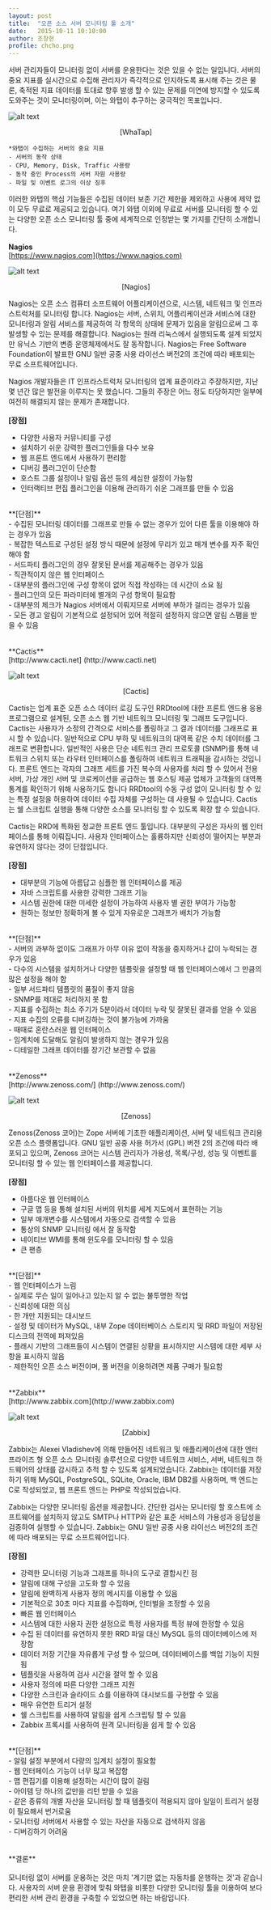 ```yaml
---
layout: post
title:  "오픈 소스 서버 모니터링 툴 소개"
date:   2015-10-11 10:10:00
author: 조창현
profile: chcho.png
---
```


서버 관리자들이 모니터링 없이 서버를 운용한다는 것은 있을 수 없는 일입니다. 서버의 중요 지표를 실시간으로 수집해 관리자가 즉각적으로 인지하도록 표시해 주는 것은 물론, 축적된 지표 데이터를 토대로 향후 발생 할 수 있는 문제를 미연에 방지할 수 있도록 도와주는 것이 모니터링이며, 이는 와탭이 추구하는 궁극적인 목표입니다.

![alt text](/assets/images/chcho/01/1_whatap.png "1_whatap")
<p align="center"> [WhaTap] </p>

	*와탭이 수집하는 서버의 중요 지표
	- 서버의 동작 상태
	- CPU, Memory, Disk, Traffic 사용량
    - 동작 중인 Process의 서버 자원 사용량
	- 파일 및 이벤트 로그의 이상 징후
	
이러한 와탭의 핵심 기능들은 수집된 데이터 보존 기간 제한을 제외하고 사용에 제약 없이 모두 무료로 제공되고 있습니다. 여기 와탭 이외에 무료로 서버를 모니터링 할 수 있는 다양한 오픈 소스 모니터링 툴 중에 세계적으로 인정받는 몇 가지를 간단히 소개합니다.
<br>
<br>
**Nagios**<br>
[https://www.nagios.com](https://www.nagios.com)

![alt text](/assets/images/chcho/01/2_nagios.png "2_nagios")
<p align="center"> [Nagios] </p>

Nagios는 오픈 소스 컴퓨터 소프트웨어 어플리케이션으로, 시스템, 네트워크 및 인프라스트럭처를 모니터링 합니다. Nagios는 서버, 스위치, 어플리케이션과 서비스에 대한 모니터링과 알림 서비스를 제공하여 각 항목의 상태에 문제가 있음을 알림으로써 그 후 발생할 수 있는 문제를 해결합니다.
Nagios는 원래 리눅스에서 실행되도록 설계 되었지만 유닉스 기반의 변종 운영체제에서도 잘 동작합니다. 
Nagios는 Free Software Foundation이 발표한 GNU 일반 공중 사용 라이선스 버전2의 조건에 따라 배포되는 무료 소프트웨어입니다.

Nagios 개발자들은 IT 인프라스트럭처 모니터링의 업계 표준이라고 주장하지만, 지난 몇 년간 많은 발전을 이루지는 못 했습니다. 그들의 주장은 어느 정도 타당하지만 일부에 여전히 해결되지 않는 문제가 존재합니다.
<br>
<br>
**[장점]**<br>
- 다양한 사용자 커뮤니티를 구성<br>
- 설치하기 쉬운 강력한 플러그인들을 다수 보유<br>
- 웹 프론트 엔드에서 사용하기 편리함<br>
- 디버깅 플러그인이 단순함<br>
- 호스트 그룹 설정이나 알림 옵션 등의 세심한 설정이 가능함<br>
- 인터랙티브 편집 플러그인을 이용해 관리하기 쉬운 그래프를 만들 수 있음<br>
<br>
**[단점]**<br>
- 수집된 모니터링 데이터를 그래프로 만들 수 없는 경우가 있어 다른 툴을 이용해야 하는 경우가 있음<br>
- 복잡한 텍스트로 구성된 설정 방식 때문에 설정에 무리가 있고 매개 변수를 자주 확인해야 함<br>
- 서드파티 플러그인의 경우 잘못된 문서를 제공해주는 경우가 있음<br>
- 직관적이지 않은 웹 인터페이스<br>
- 대부분의 플러그인에 구성 항목이 없어 직접 작성하는 데 시간이 소요 됨<br>
- 플러그인의 모든 파라미터에 별개의 구성 항목이 필요함<br>
- 대부분의 체크가 Nagios 서버에서 이뤄지므로 서버에 부하가 걸리는 경우가 있음<br>
- 모든 경고 알림이 기본적으로 설정되어 있어 적절히 설정하지 않으면 알림 스팸을 받을 수 있음<br>
<br>
<br>
**Cactis**<br>
[http://www.cacti.net] (http://www.cacti.net)

![alt text](/assets/images/chcho/01/3_Cacti.png "3_Cacti")
<p align="center"> [Cactis] </p>

Cactis는 업계 표준 오픈 소스 데이터 로깅 도구인 RRDtool에 대한 프론트 엔드용 응용 프로그램으로 설계된, 오픈 소스 웹 기반 네트워크 모니터링 및 그래프 도구입니다.
Cactis는 사용자가 소정의 간격으로 서비스를 폴링하고 그 결과 데이터를 그래프로 표시 할 수 있습니다. 일반적으로 CPU 부하 및 네트워크의 대역폭 같은 수치 데이터를 그래프로 변환합니다.
일반적인 사용은 단순 네트워크 관리 프로토콜 (SNMP)를 통해 네트워크 스위치 또는 라우터 인터페이스를 폴링하여 네트워크 트래픽을 감시하는 것입니다.
프론트 엔드는 각자의 그래프 세트를 가진 복수의 사용자를 처리 할 수 있어서 전용 서버, 가상 개인 서버 및 코로케이션을 공급하는 웹 호스팅 제공 업체가 고객들의 대역폭 통계를 확인하기 위해 사용하기도 합니다
RRDtool의 수동 구성 없이 모니터링 할 수 있는 특정 설정을 허용하여 데이터 수집 자체를 구성하는 데 사용될 수 있습니다.
Cactis는 쉘 스크립트 실행을 통해 다양한 소스를 모니터링 할 수 있도록 확장 할 수 있습니다. 

Cactis는 RRD에 특화된 정교한 프론트 엔드 툴입니다. 대부분의 구성은 자사의 웹 인터페이스를 통해 이뤄집니다. 사용자 인터페이스는 훌륭하지만 신뢰성이 떨어지는 부분과 유연하지 않다는 것이 단점입니다.
<br>
<br>
**[장점]**<br>
- 대부분의 기능에 아름답고 심플한 웹 인터페이스를 제공 <br>
- 자바 스크립트를 사용한 강력한 그래프 기능<br>
- 시스템 권한에 대한 미세한 설정이 가능하여 사용자 별 권한 부여가 가능함<br>
- 원하는 정보만 정확하게 볼 수 있게 자유로운 그래프가 배치가 가능함<br>
<br>
**[단점]**<br>
- 서버의 과부하 없이도 그래프가 아무 이유 없이 작동을 중지하거나 값이 누락되는 경우가 있음<br>
- 다수의 시스템을 설치하거나 다양한 템플릿을 설정할 때 웹 인터페이스에서 그 만큼의 많은 설정을 해야 함<br>
- 일부 서드파티 템플릿의 품질이 좋지 않음<br>
- SNMP를 제대로 처리하지 못 함<br>
- 지표를 수집하는 최소 주기가 5분이라서 데이터 누락 및 잘못된 결과를 얻을 수 있음<br>
- 지표 수집의 오류를 디버깅하는 것이 불가능에 가까움<br>
- 때때로 혼란스러운 웹 인터페이스<br>
- 임계치에 도달해도 알림이 발생하지 않는 경우가 있음<br>
- 디테일한 그래프 데이터를 장기간 보관할 수 없음<br>
<br>
<br>
**Zenoss**<br>
[http://www.zenoss.com/] (http://www.zenoss.com/)

![alt text](/assets/images/chcho/01/4_zenoss.gif "4_zenoss")
<p align="center"> [Zenoss] </p>

Zenoss(Zenoss 코어)는 Zope 서버에 기초한 애플리케이션, 서버 및 네트워크 관리용 오픈 소스 플랫폼입니다. GNU 일반 공중 사용 허가서 (GPL) 버전 2의 조건에 따라 배포되고 있으며, Zenoss 코어는 시스템 관리자가 가용성, 목록/구성, 성능 및 이벤트를 모니터링 할 수 있는 웹 인터페이스를 제공합니다.
<br>
<br>
**[장점]**<br>
- 아름다운 웹 인터페이스<br>
- 구글 맵 등을 통해 설치된 서버의 위치를 세계 지도에서 표현하는 기능<br>
- 일부 매개변수를 시스템에서 자동으로 검색할 수 있음<br>
- 통상의 SNMP 모니터링 에서 잘 동작함<br>
- 네이티브 WMI를 통해 윈도우를 모니터링 할 수 있음<br>
- 큰 팬층<br>
<br>
**[단점]**<br>
- 웹 인터페이스가 느림<br>
- 실제로 무슨 일이 일어나고 있는지 알 수 없는 불투명한 작업<br>
- 신뢰성에 대한 의심<br>
- 한 개만 지원되는 대시보드<br>
- 설정 및 데이터가 MySQL, 내부 Zope 데이터베이스 스토리지 및 RRD 파일이 저장된 디스크의 전역에 퍼져있음<br>
- 플래시 기반의 그래프들이 시스템이 연결된 상황을 표시하지만 시스템에 대한 세부 사항을 표시하지 않음<br>
- 제한적인 오픈 소스 버전이며, 풀 버전을 이용하려면 제품 구매가 필요함<br>
<br>
<br>
**Zabbix**<br>
[http://www.zabbix.com](http://www.zabbix.com)

![alt text](/assets/images/chcho/01/5_zabbix.png "5_zabbix")
<p align="center"> [Zabbix] </p>

Zabbix는 Alexei Vladishev에 의해 만들어진 네트워크 및 애플리케이션에 대한 엔터프라이즈 형 오픈 소스 모니터링 솔루션으로 다양한 네트워크 서비스, 서버, 네트워크 하드웨어의 상태를 감시하고 추적 할 수 있도록 설계되었습니다.
Zabbix는 데이터를 저장하기 위해 MySQL, PostgreSQL, SQLite, Oracle, IBM DB2를 사용하며, 백 엔드는 C로 작성되었고, 웹 프론트 엔드는 PHP로 작성되었습니다.

Zabbix는 다양한 모니터링 옵션을 제공합니다.
간단한 검사는 모니터링 할 호스트에 소프트웨어를 설치하지 않고도 SMTP나 HTTP와 같은 표준 서비스의 가용성과 응답성을 검증하여 실행할 수 있습니다.
Zabbix는 GNU 일반 공중 사용 라이선스 버전2의 조건에 따라 배포되는 무료 소프트웨어입니다.
<br>
<br>
**[장점]**<br>
- 강력한 모니터링 기능과 그래프를 하나의 도구로 결합시킨 점<br>
- 알림에 대해 구성을 고도화 할 수 있음<br>
- 알림에 완벽하게 사용자 정의 메시지를 이용할 수 있음<br>
- 기본적으로 30초 마다 지표를 수집하며, 인터벌을 조정할 수 있음<br>
- 빠른 웹 인터페이스<br>
- 시스템에 대한 사용자 권한 설정으로 특정 사용자를 특정 뷰에 한정할 수 있음<br>
- 수집 된 데이터를 유연하지 못한 RRD 파일 대신 MySQL 등의 데이터베이스에 저장함<br>
- 데이터 저장 기간을 자유롭게 구성 할 수 있으며, 데이터베이스를 백업 기능이 지원됨<br>
- 템플릿을 사용하여 검사 시간을 절약 할 수 있음<br>
- 사용자 정의에 따른 다양한 그래프 지원<br>
- 다양한 스크린과 슬라이드 쇼를 이용하여 대시보드를 구현할 수 있음<br>
- 매우 유연한 트리거 설정<br>
- 쉘 스크립트를 사용하여 알림을 쉽게 스크립팅 할 수 있음<br>
- Zabbix 프록시를 사용하여 원격 모니터링을 쉽게 할 수 있음<br>
<br>
**[단점]**<br>
- 알림 설정 부분에서 다량의 임계치 설정이 필요함<br>
- 웹 인터페이스 기능이 너무 많고 복잡함<br>
- 맵 편집기를 이용해 설정하는 시간이 많이 걸림<br>
- 아이템 당 하나의 값만을 리턴 받을 수 있음<br>
- 같은 종류의 개별 자산을 모니터링 할 때 템플릿이 적용되지 않아 일일이 트리거 설정이 필요해서 번거로움<br>
- 모니터링 서버에서 사용할 수 있는 자산을 자동으로 검색하지 않음<br>
- 디버깅하기 어려움<br>
<br>
<br>
**결론**<br>
<br>
모니터링 없이 서버를 운용하는 것은 마치 '계기판 없는 자동차를 운행하는 것'과 같습니다. 사용자의 서버 운용 환경에 맞춰 와탭을 비롯한 다양한 모니터링 툴을 이용하여 보다 편리한 서버 관리 환경을 구축할 수 있었으면 하는 바람입니다.

